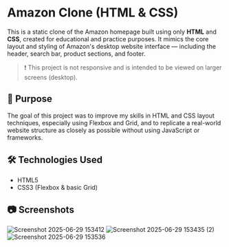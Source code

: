 # Amazon Clone (HTML & CSS)

This is a static clone of the Amazon homepage built using only **HTML** and **CSS**, created for educational and practice purposes. It mimics the core layout and styling of Amazon's desktop website interface — including the header, search bar, product sections, and footer.

> ❗ This project is not responsive and is intended to be viewed on larger screens (desktop).

## 🎯 Purpose

The goal of this project was to improve my skills in HTML and CSS layout techniques, especially using Flexbox and Grid, and to replicate a real-world website structure as closely as possible without using JavaScript or frameworks.

## 🛠 Technologies Used

- HTML5
- CSS3 (Flexbox & basic Grid)

## 📷 Screenshots

![Screenshot 2025-06-29 153412](https://github.com/user-attachments/assets/6d3c8f46-87f0-41fe-b2df-ab52d8590128)
![Screenshot 2025-06-29 153435 (2)](https://github.com/user-attachments/assets/0a85b0d0-c26f-492a-9f76-65089798a9d8)
![Screenshot 2025-06-29 153536](https://github.com/user-attachments/assets/7f88c420-16a0-47ee-ae25-eef7c5fdd17d)
